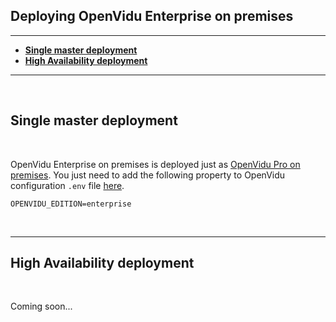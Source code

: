 <h2 id="section-title">Deploying OpenVidu Enterprise on premises</h2>
<hr>

- **[Single master deployment](#regular-deployment)**
- **[High Availability deployment](#high-availability-deployment)**

<hr>
<br>

## Single master deployment
<br>

OpenVidu Enterprise on premises is deployed just as [OpenVidu Pro on premises](/deployment/pro/on-premises). You just need to add the following property to OpenVidu configuration `.env` file [here](/deployment/pro/on-premises/#22-configuration).

    OPENVIDU_EDITION=enterprise

<br><hr>

## High Availability deployment
<br>

Coming soon...

<br>
